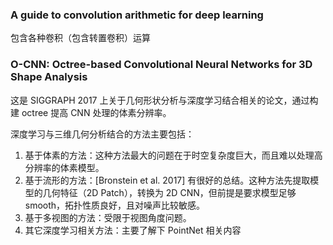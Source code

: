 ### A guide to convolution arithmetic for deep learning

包含各种卷积（包含转置卷积）运算

### O-CNN: Octree-based Convolutional Neural Networks for 3D Shape Analysis

这是 SIGGRAPH 2017 上关于几何形状分析与深度学习结合相关的论文，通过构建 octree 提高 CNN 处理的体素分辨率。

深度学习与三维几何分析结合的方法主要包括：

1. 基于体素的方法：这种方法最大的问题在于时空复杂度巨大，而且难以处理高分辨率的体素模型。
2. 基于流形的方法：[Bronstein et al. 2017] 有很好的总结。这种方法先提取模型的几何特征（2D Patch），转换为 2D CNN，但前提是要求模型足够 smooth，拓扑性质良好，且对噪声比较敏感。
3. 基于多视图的方法：受限于视图角度问题。
4. 其它深度学习相关方法：主要了解下 PointNet 相关内容
